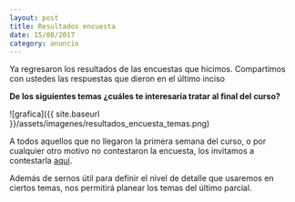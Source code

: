 ```yaml
---
layout: post
title: Resultados encuesta
date: 15/08/2017
category: anuncio
---
```


Ya regresaron los resultados de las encuestas que hicimos. Compartimos con ustedes las respuestas que dieron en el último inciso

**De los siguientes temas ¿cuáles te interesaría tratar al final del curso?**

![grafica]({{ site.baseurl }}/assets/imagenes/resultados_encuesta_temas.png)

A todos aquellos que no llegaron la primera semana del curso, o por cualquier otro motivo no contestaron la encuesta,
los invitamos a contestarla [aquí](https://goo.gl/forms/4inefUckyXMCAPwq1).

Además de sernos útil para definir el nivel de detalle que usaremos en ciertos temas, nos permitirá
planear los temas del último parcial.
